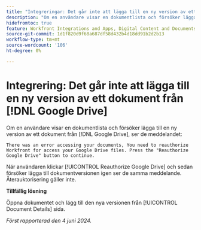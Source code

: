 ```yaml
---
title: "Integreringar: Det går inte att lägga till en ny version av ett dokument från [!DNL Google Drive]"
description: "Om en användare visar en dokumentlista och försöker lägga till en ny version av ett dokument från [!DNL Google Drive], ser de ett meddelande. Det finns en lösning."
hidefromtoc: true
feature: Workfront Integrations and Apps, Digital Content and Documents
source-git-commit: 1d1f820d9f68a687df58d432b4d18dd91b2d2b13
workflow-type: tm+mt
source-wordcount: '106'
ht-degree: 0%

---
```



# Integrering: Det går inte att lägga till en ny version av ett dokument från [!DNL Google Drive]

Om en användare visar en dokumentlista och försöker lägga till en ny version av ett dokument från [!DNL Google Drive], ser de meddelandet:

`There was an error accessing your documents, You need to reauthorize Workfront for access your Google Drive files. Press the "Reauthorize Google Drive" button to continue.`

När användaren klickar [!UICONTROL Reauthorize Google Drive] och sedan försöker lägga till dokumentversionen igen ser de samma meddelande. Återauktorisering gäller inte.

**Tillfällig lösning**

Öppna dokumentet och lägg till den nya versionen från [!UICONTROL Document Details] sida.

_Först rapporterad den 4 juni 2024._
